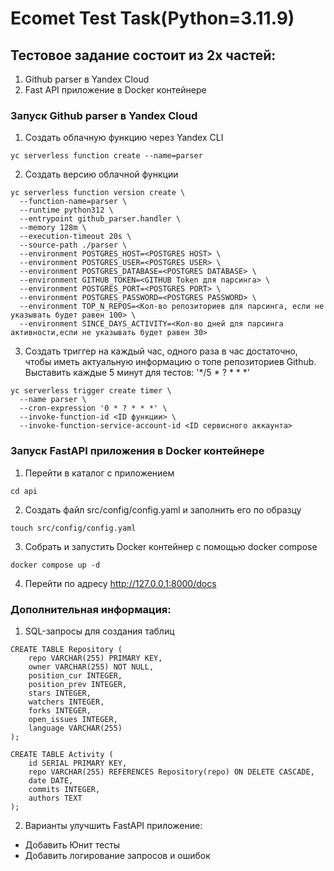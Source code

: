 # Ecomet Test Task(Python=3.11.9)
## Тестовое задание состоит из 2х частей:
  1. Github parser в Yandex Cloud
  2. Fast API приложение в Docker контейнере

### Запуск Github parser в Yandex Cloud

1. Создать облачную функцию через Yandex CLI
```console
yc serverless function create --name=parser
```

2. Создать версию облачной функции
```console
yc serverless function version create \
  --function-name=parser \
  --runtime python312 \
  --entrypoint github_parser.handler \
  --memory 128m \
  --execution-timeout 20s \
  --source-path ./parser \
  --environment POSTGRES_HOST=<POSTGRES HOST> \
  --environment POSTGRES_USER=<POSTGRES USER> \
  --environment POSTGRES_DATABASE=<POSTGRES DATABASE> \
  --environment GITHUB_TOKEN=<GITHUB Token для парсинга> \
  --environment POSTGRES_PORT=<POSTGRES PORT> \
  --environment POSTGRES_PASSWORD=<POSTGRES PASSWORD> \
  --environment TOP_N_REPOS=<Кол-во репозиториев для парсинга, если не указывать будет равен 100> \
  --environment SINCE_DAYS_ACTIVITY=<Кол-во дней для парсинга активности,если не указывать будет равен 30>
```

3. Создать триггер на каждый час, одного раза в час достаточно, чтобы иметь актуальную информацию о топе репозиториев Github. Выставить каждые 5 минут для тестов: '*/5 * ? * * *'
```console
yc serverless trigger create timer \
  --name parser \
  --cron-expression '0 * ? * * *' \
  --invoke-function-id <ID функции> \
  --invoke-function-service-account-id <ID сервисного аккаунта>
```

### Запуск FastAPI  приложения в Docker контейнере

1. Перейти в каталог с приложением
```console
cd api
```
2. Создать файл src/config/config.yaml и заполнить его по образцу
```console
touch src/config/config.yaml
```
3. Собрать и запустить Docker контейнер с помощью docker compose
```console
docker compose up -d
```
4. Перейти по адресу http://127.0.0.1:8000/docs


### Дополнительная информация:
1. SQL-запросы для создания таблиц
```console
CREATE TABLE Repository (
    repo VARCHAR(255) PRIMARY KEY,
    owner VARCHAR(255) NOT NULL,
    position_cur INTEGER,
    position_prev INTEGER,
    stars INTEGER,
    watchers INTEGER,
    forks INTEGER,
    open_issues INTEGER,
    language VARCHAR(255)
);
```
```console
CREATE TABLE Activity (
    id SERIAL PRIMARY KEY,
    repo VARCHAR(255) REFERENCES Repository(repo) ON DELETE CASCADE,
    date DATE,
    commits INTEGER,
    authors TEXT
);
```
2. Варианты улучшить FastAPI приложение:
  - Добавить Юнит тесты
  - Добавить логирование запросов и ошибок
   